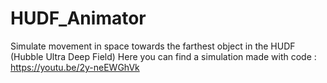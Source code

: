 # HUDF_Animator
Simulate movement in space towards the farthest object in the HUDF (Hubble Ultra Deep Field)
Here you can find a simulation made with code : https://youtu.be/2y-neEWGhVk
